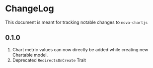 # ChangeLog
This document is meant for tracking notable changes to `nova-chartjs`

## 0.1.0 
1. Chart metric values can now directly be added while creating new Chartable model. 
2. Deprecated `RedirectsOnCreate` Trait
